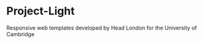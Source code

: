 Project-Light
=============

Responsive web templates developed by Head London for the University of Cambridge